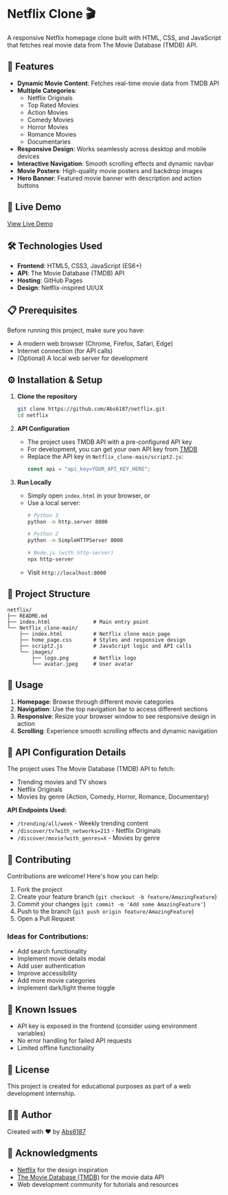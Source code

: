 # Netflix Clone 🎬

A responsive Netflix homepage clone built with HTML, CSS, and JavaScript that fetches real movie data from The Movie Database (TMDB) API.

## 🌟 Features

- **Dynamic Movie Content**: Fetches real-time movie data from TMDB API
- **Multiple Categories**: 
  - Netflix Originals
  - Top Rated Movies
  - Action Movies
  - Comedy Movies
  - Horror Movies
  - Romance Movies
  - Documentaries
- **Responsive Design**: Works seamlessly across desktop and mobile devices
- **Interactive Navigation**: Smooth scrolling effects and dynamic navbar
- **Movie Posters**: High-quality movie posters and backdrop images
- **Hero Banner**: Featured movie banner with description and action buttons

## 🚀 Live Demo

[View Live Demo](https://abs6187.github.io/netflix/)

## 🛠️ Technologies Used

- **Frontend**: HTML5, CSS3, JavaScript (ES6+)
- **API**: The Movie Database (TMDB) API
- **Hosting**: GitHub Pages
- **Design**: Netflix-inspired UI/UX

## 📋 Prerequisites

Before running this project, make sure you have:

- A modern web browser (Chrome, Firefox, Safari, Edge)
- Internet connection (for API calls)
- (Optional) A local web server for development

## ⚙️ Installation & Setup

1. **Clone the repository**
   ```bash
   git clone https://github.com/Abs6187/netflix.git
   cd netflix
   ```

2. **API Configuration**
   - The project uses TMDB API with a pre-configured API key
   - For development, you can get your own API key from [TMDB](https://www.themoviedb.org/settings/api)
   - Replace the API key in `Netflix_clone-main/script2.js`:
     ```javascript
     const api = "api_key=YOUR_API_KEY_HERE";
     ```

3. **Run Locally**
   - Simply open `index.html` in your browser, or
   - Use a local server:
     ```bash
     # Python 3
     python -m http.server 8000
     
     # Python 2
     python -m SimpleHTTPServer 8000
     
     # Node.js (with http-server)
     npx http-server
     ```
   - Visit `http://localhost:8000`

## 📁 Project Structure

```
netflix/
├── README.md
├── index.html              # Main entry point
└── Netflix_clone-main/
    ├── index.html          # Netflix clone main page
    ├── home_page.css       # Styles and responsive design
    ├── script2.js          # JavaScript logic and API calls
    └── images/
        ├── logo.png        # Netflix logo
        └── avatar.jpeg     # User avatar
```

## 🎯 Usage

1. **Homepage**: Browse through different movie categories
2. **Navigation**: Use the top navigation bar to access different sections
3. **Responsive**: Resize your browser window to see responsive design in action
4. **Scrolling**: Experience smooth scrolling effects and dynamic navigation

## 🔧 API Configuration Details

The project uses The Movie Database (TMDB) API to fetch:
- Trending movies and TV shows
- Netflix Originals
- Movies by genre (Action, Comedy, Horror, Romance, Documentary)

**API Endpoints Used:**
- `/trending/all/week` - Weekly trending content
- `/discover/tv?with_networks=213` - Netflix Originals
- `/discover/movie?with_genres=X` - Movies by genre

## 🤝 Contributing

Contributions are welcome! Here's how you can help:

1. Fork the project
2. Create your feature branch (`git checkout -b feature/AmazingFeature`)
3. Commit your changes (`git commit -m 'Add some AmazingFeature'`)
4. Push to the branch (`git push origin feature/AmazingFeature`)
5. Open a Pull Request

### Ideas for Contributions:
- Add search functionality
- Implement movie details modal
- Add user authentication
- Improve accessibility
- Add more movie categories
- Implement dark/light theme toggle

## 🐛 Known Issues

- API key is exposed in the frontend (consider using environment variables)
- No error handling for failed API requests
- Limited offline functionality

## 📝 License

This project is created for educational purposes as part of a web development internship.

## 👨‍💻 Author

Created with ❤️ by [Abs6187](https://github.com/Abs6187)

## 🙏 Acknowledgments

- [Netflix](https://netflix.com) for the design inspiration
- [The Movie Database (TMDB)](https://www.themoviedb.org/) for the movie data API
- Web development community for tutorials and resources
